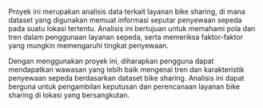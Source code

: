 Proyek ini merupakan analisis data terkait layanan bike sharing, di mana dataset yang digunakan memuat informasi seputar penyewaan sepeda pada suatu lokasi tertentu. Analisis ini bertujuan untuk memahami pola dan tren dalam penggunaan layanan sepeda, serta memeriksa faktor-faktor yang mungkin memengaruhi tingkat penyewaan.

Dengan menggunakan proyek ini, diharapkan pengguna dapat mendapatkan wawasan yang lebih baik mengenai tren dan karakteristik penyewaan sepeda berdasarkan dataset bike sharing. Analisis ini dapat berguna untuk pengambilan keputusan dan perencanaan layanan bike sharing di lokasi yang bersangkutan.

